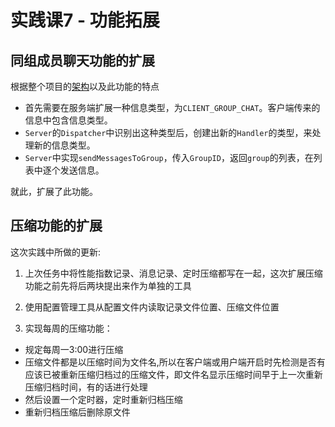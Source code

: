 # 实践课7 - 功能拓展

## 同组成员聊天功能的扩展

根据整个项目的[架构](https://github.com/2016-Software-Reuse-Group-7/chat-room/blob/master/doc/%E9%A1%B9%E7%9B%AE%E6%9E%B6%E6%9E%84.md)以及此功能的特点
- 首先需要在服务端扩展一种信息类型，为`CLIENT_GROUP_CHAT`。客户端传来的信息中包含信息类型。
- `Server`的`Dispatcher`中识别出这种类型后，创建出新的`Handler`的类型，来处理新的信息类型。
- `Server`中实现`sendMessagesToGroup`，传入`GroupID`，返回`group`的列表，在列表中逐个发送信息。

就此，扩展了此功能。

## 压缩功能的扩展

这次实践中所做的更新:

1. 上次任务中将性能指数记录、消息记录、定时压缩都写在一起，这次扩展压缩功能之前先将后两块提出来作为单独的工具

2. 使用配置管理工具从配置文件内读取记录文件位置、压缩文件位置

3. 实现每周的压缩功能：

- 规定每周一3:00进行压缩
- 压缩文件都是以压缩时间为文件名,所以在客户端或用户端开启时先检测是否有应该已被重新压缩归档过的压缩文件，即文件名显示压缩时间早于上一次重新压缩归档时间，有的话进行处理
- 然后设置一个定时器，定时重新归档压缩
- 重新归档压缩后删除原文件